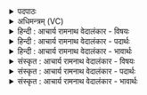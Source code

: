 <details><summary>पदपाठः</summary>

म꣡न्द꣢꣯न्तु। त्वा꣣। मघवन्। इन्द्र। इ꣡न्द꣢꣯वः। रा꣣धोदे꣡या꣢य। रा꣣धः। दे꣡या꣢꣯य। सु꣣न्वते꣢। आ꣣मु꣡ष्य꣢। आ꣣। मु꣡ष्य꣢꣯। सो꣡म꣢꣯म्। अ꣡पिबः। चमू꣡इति꣢। सु꣣त꣢म्। ज्ये꣡ष्ठ꣢꣯म्। तत्। द꣣धिषे। स꣡हः꣢꣯। १७२२।
</details>

<details><summary>अधिमन्त्रम् (VC)</summary>

- इन्द्रः
- देवातिथिः काण्वः
- बार्हतः प्रगाथः (विषमा बृहती, समा सतोबृहती)
- पञ्चमः
</details>

<details><summary>हिन्दी : आचार्य रामनाथ वेदालंकार - विषयः</summary>

अगले मन्त्र में जगदीश्वर को सम्बोधन है।
</details>

<details><summary>हिन्दी : आचार्य रामनाथ वेदालंकार - पदार्थः</summary>

पदार्थान्वयभाषाः -  हे (मघवन्) ऐश्वर्यशाली (इन्द्र) जगत्पति परमेश्वर ! (इन्दवः) भक्तिरस (सुन्वते) भक्त को (राधोदेयाय) ऐश्वर्य प्रदान करने के लिए (त्वा) आपको (मन्दन्तु) प्रसन्न करें। आप (चमू) आत्मा और मनरूप कटोरों में (सुतम्) अभिषुत किये हुए (सोमम्) भक्तिरस को (आमुष्य) उत्सुकता से हर कर (अपिबः) पीते हो, (तत्) उसके बदले में (जयेष्ठम्) अतिशय प्रशस्य और वृद्ध (सहः) बल को (दधिषे) उपासक में रख देते हो ॥२॥
</details>

<details><summary>हिन्दी : आचार्य रामनाथ वेदालंकार - भावार्थः</summary>

भावार्थभाषाः -  भक्तिरस से तृप्त परमेश्वर भक्त को पुरुषार्थ और दिव्य शक्ति प्रदान करता है ॥२॥
</details>

<details><summary>संस्कृत : आचार्य रामनाथ वेदालंकार - विषयः</summary>

अथ जगदीश्वरः सम्बोध्यते।
</details>

<details><summary>संस्कृत : आचार्य रामनाथ वेदालंकार - पदार्थः</summary>

पदार्थान्वयभाषाः -  हे (मघवन्) ऐश्वर्यशालिन् (इन्द्र) जगत्पते परमेश्वर ! (इन्दवः) भक्तिरसाः (सुन्वते) भक्ताय उपासकाय (राधोदेयाय) ऐश्वर्यप्रदानाय (त्वा) त्वाम् (मन्दन्तु) प्रसादयन्तु। त्वम् (चमू) चम्वोः आत्ममनसोः (सुतम्) अभिषुतम् (सोमम्) भक्तिरसम् (आमुष्य) औत्सुक्येन हृत्वा (अपिबः) पिबसि, (तत्) ततश्च विनिमयरूपेण (ज्येष्ठम्) प्रशस्यतमं वृद्धतमं वा (सहः) बलम्, (दधिषे) उपासके दधासि ॥२॥
</details>

<details><summary>संस्कृत : आचार्य रामनाथ वेदालंकार - भावार्थः</summary>

भावार्थभाषाः -  भक्तिरसेन तृप्तः परमेश्वरो भक्ताय पुरुषार्थं दिव्यां शक्तिं च प्रयच्छति ॥२॥
</details>